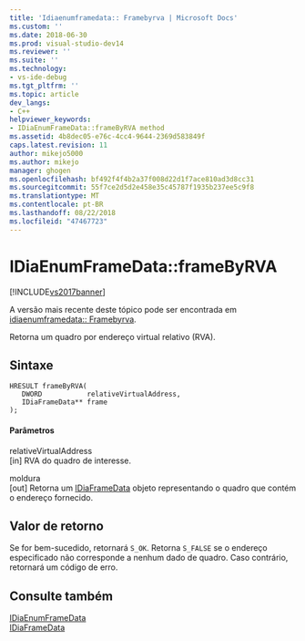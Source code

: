 ```yaml
---
title: 'Idiaenumframedata:: Framebyrva | Microsoft Docs'
ms.custom: ''
ms.date: 2018-06-30
ms.prod: visual-studio-dev14
ms.reviewer: ''
ms.suite: ''
ms.technology:
- vs-ide-debug
ms.tgt_pltfrm: ''
ms.topic: article
dev_langs:
- C++
helpviewer_keywords:
- IDiaEnumFrameData::frameByRVA method
ms.assetid: 4b8dec05-e76c-4cc4-9644-2369d583849f
caps.latest.revision: 11
author: mikejo5000
ms.author: mikejo
manager: ghogen
ms.openlocfilehash: bf492f4f4b2a37f008d22d1f7ace810ad3d8cc31
ms.sourcegitcommit: 55f7ce2d5d2e458e35c45787f1935b237ee5c9f8
ms.translationtype: MT
ms.contentlocale: pt-BR
ms.lasthandoff: 08/22/2018
ms.locfileid: "47467723"
---
```

# <a name="idiaenumframedataframebyrva"></a>IDiaEnumFrameData::frameByRVA
[!INCLUDE[vs2017banner](../../includes/vs2017banner.md)]

A versão mais recente deste tópico pode ser encontrada em [idiaenumframedata:: Framebyrva](https://docs.microsoft.com/visualstudio/debugger/debug-interface-access/idiaenumframedata-framebyrva).  
  
Retorna um quadro por endereço virtual relativo (RVA).  
  
## <a name="syntax"></a>Sintaxe  
  
```cpp#  
HRESULT frameByRVA(   
   DWORD           relativeVirtualAddress,  
   IDiaFrameData** frame  
);  
```  
  
#### <a name="parameters"></a>Parâmetros  
 relativeVirtualAddress  
 [in] RVA do quadro de interesse.  
  
 moldura  
 [out] Retorna um [IDiaFrameData](../../debugger/debug-interface-access/idiaframedata.md) objeto representando o quadro que contém o endereço fornecido.  
  
## <a name="return-value"></a>Valor de retorno  
 Se for bem-sucedido, retornará `S_OK`. Retorna `S_FALSE` se o endereço especificado não corresponde a nenhum dado de quadro. Caso contrário, retornará um código de erro.  
  
## <a name="see-also"></a>Consulte também  
 [IDiaEnumFrameData](../../debugger/debug-interface-access/idiaenumframedata.md)   
 [IDiaFrameData](../../debugger/debug-interface-access/idiaframedata.md)




